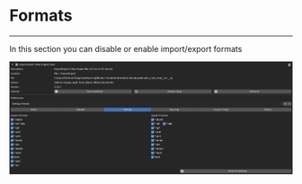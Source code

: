 # Formats

___

In this section you can disable or enable import/export formats

![formats centered](../blender-images/panels/Formats.png)

